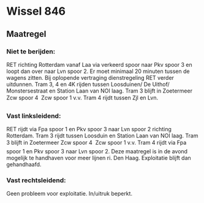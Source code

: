 # Wissel 846
## Maatregel
### Niet te berijden:
RET richting Rotterdam vanaf Laa via verkeerd spoor naar Pkv  spoor 3 en loopt dan over naar Lvn spoor 2. Er moet minimaal 20 minuten tussen de wagens zitten. Bij oplopende vertraging dienstregeling RET verder uitdunnen.
Tram 3, 4 en 4K rijden tussen Loosduinen/ De Uithof/ Monstersestraat en Station Laan van NOI laag. 
Tram 3 blijft in Zoetermeer Zcw spoor 4  Zcw spoor 1 v.v.
Tram 4 rijdt tussen Zjl en Lvn.
### Vast linksleidend:
RET rijdt via Fpa spoor 1 en Pkv spoor 3 naar Lvn spoor 2 richting Rotterdam.
Tram 3 rijdt tussen Loosduin en Station Laan van NOI laag. 
Tram 3 blijft in Zoetermeer Zcw spoor 4  Zcw spoor 1 v.v.
Tram 4 rijdt via Fpa spoor 1 en Pkv spoor 3 naar Lvn spoor 2.
Deze maatregel is in de avond mogelijk te handhaven voor meer lijnen ri. Den Haag.
Exploitatie blijft dan gehandhaafd.
### Vast rechtsleidend:
Geen probleem voor exploitatie. In/uitruk beperkt.